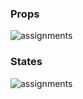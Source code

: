 ### Props

![assignments](https://github.com/shreeshailaya/c-dac/blob/main/Web%20Programming/Media/Assignments/31-7-d15-1.png)

### States

![assignments](https://github.com/shreeshailaya/c-dac/blob/main/Web%20Programming/Media/Assignments/31-7-d15-2.png)



